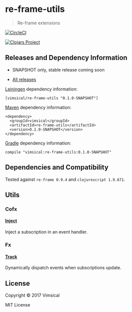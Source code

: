 # re-frame-utils

> Re-frame extensions

[![CircleCI](https://circleci.com/gh/vimsical/re-frame-utils.svg?style=svg)](https://circleci.com/gh/vimsical/re-frame-utils)

[![Clojars Project](https://img.shields.io/clojars/v/re-frame-utils.svg)](https://clojars.org/re-frame-utils)


## Releases and Dependency Information

* SNAPSHOT only, stable release coming soon

* [All releases](https://clojars.org/vimsical/re-frame-utils)

[Leiningen] dependency information:

    [vimsical/re-frame-utils "0.1.0-SNAPSHOT"]

[Maven] dependency information:

    <dependency>
      <groupId>vimsical</groupId>
      <artifactId>re-frame-utils</artifactId>
      <version>0.1.0-SNAPSHOT</version>
    </dependency>

[Gradle] dependency information:

    compile "vimsical:re-frame-utils:0.1.0-SNAPSHOT"

[Clojars]: http://clojars.org/
[Leiningen]: http://leiningen.org/
[Maven]: http://maven.apache.org/
[Gradle]: http://www.gradle.org/



## Dependencies and Compatibility

Tested against `re-frame 0.9.4` and `clojurescript 1.9.671`.



## Utils



### Cofx



#### [Inject](./src/vimsical/re_frame/cofx/inject.cljc)

Inject a subscription in an event handler.



### Fx



#### [Track](./src/vimsical/re_frame/fx/track.cljs)

Dynamically dispatch events when subscriptions update.



## License

Copyright © 2017 Vimsical

MIT License
